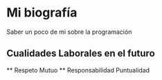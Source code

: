 # Mi biografía
Saber un poco de mi sobre la programación
## Cualidades Laborales en el futuro
** Respeto Mutuo **
Responsabilidad 
Puntualidad
